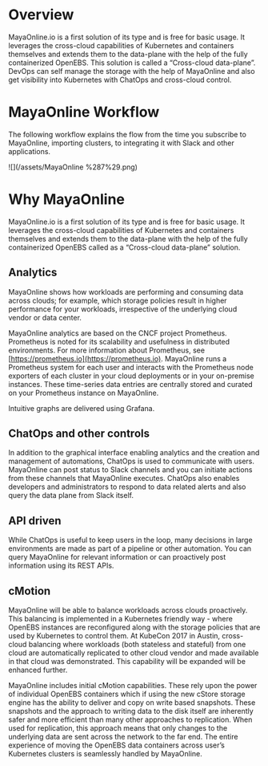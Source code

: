 # Overview

MayaOnline.io is a first solution of its type  and is free for basic usage. It leverages the cross-cloud capabilities of Kubernetes and containers themselves and extends them to the data-plane with the help of the fully containerized OpenEBS. This solution is called a “Cross-cloud data-plane”. DevOps can self manage the storage with the help of MayaOnline and also get visibility into Kubernetes with ChatOps and cross-cloud control.

# MayaOnline Workflow

The following workflow explains the flow from the time you subscribe to MayaOnline, importing clusters,  to integrating it with Slack and other applications.

![](/assets/MayaOnline %287%29.png)

# Why MayaOnline

MayaOnline.io is a first solution of its type and is free for basic usage. It leverages the cross-cloud capabilities of Kubernetes and containers themselves and extends them to the data-plane with the help of the fully containerized OpenEBS called as a “Cross-cloud data-plane” solution.

## **Analytics**

MayaOnline shows how workloads are performing and consuming data across clouds; for example, which storage policies result in higher performance for your workloads, irrespective of the underlying cloud vendor or data center.

MayaOnline analytics are based on the CNCF project Prometheus. Prometheus is noted for its scalability and usefulness in distributed environments. For more information about Prometheus, see [https://prometheus.io](https://prometheus.io). MayaOnline runs a Prometheus system for each user and interacts with the Prometheus node exporters of each cluster in your cloud deployments or in your on-premise instances. These time-series data entries are centrally stored and curated on your Prometheus instance on MayaOnline.

Intuitive graphs are delivered using Grafana.

## **ChatOps and other controls**

In addition to the graphical interface enabling analytics and the creation and management of automations, ChatOps is used to communicate with users. MayaOnline can post status to Slack channels and you can initiate actions from these channels that MayaOnline executes. ChatOps also enables developers and administrators to respond to data related alerts and also query the data plane from Slack itself.

## **API driven**

While ChatOps is useful to keep users in the loop, many decisions in large environments are made as part of a pipeline or other automation. You can query MayaOnline for relevant information or can proactively post information using its REST APIs.

## **cMotion**

MayaOnline will be able to balance workloads across clouds proactively. This balancing is implemented in a Kubernetes friendly way - where OpenEBS instances are reconfigured along with the storage policies that are used by Kubernetes to control them. At KubeCon 2017 in Austin, cross-cloud balancing where workloads \(both stateless and stateful\) from one cloud are automatically replicated to other cloud vendor and made available in that cloud was demonstrated. This capability will be expanded will be enhanced further.

MayaOnline includes initial cMotion capabilities. These rely upon the power of individual OpenEBS containers which if using the new cStore storage engine has the ability to deliver and copy on write based snapshots. These snapshots and the approach to writing data to the disk itself are inherently safer and more efficient than many other approaches to replication. When used for replication, this approach means that only changes to the underlying data are sent across the network to the far end. The entire experience of moving the OpenEBS data containers across user’s Kubernetes clusters is seamlessly handled by MayaOnline.

